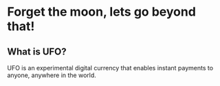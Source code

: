 Forget the moon, lets go beyond that!
=====================================

What is UFO?
----------------

UFO is an experimental digital currency that enables instant payments to
anyone, anywhere in the world. 


